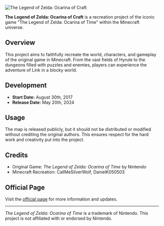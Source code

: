 ![The Legend of Zelda: Ocarina of Craft](https://mir-s3-cdn-cf.behance.net/project_modules/disp/3106e8113458839.66216e6ac3274.png)

**The Legend of Zelda: Ocarina of Craft** is a recreation project of the iconic game "The Legend of Zelda: Ocarina of Time" within the Minecraft universe. 

## Overview

This project aims to faithfully recreate the world, characters, and gameplay of the original game in Minecraft. From the vast fields of Hyrule to the dungeons filled with puzzles and enemies, players can experience the adventure of Link in a blocky world.

## Development

- **Start Date:** August 30th, 2017
- **Release Date:** May 20th, 2024

## Usage

The map is released publicly, but it should not be distributed or modified without crediting the original authors. This ensures respect for the hard work and creativity put into the project.

## Credits

- Original Game: *The Legend of Zelda: Ocarina of Time* by Nintendo
- Minecraft Recreation: CallMeSilverWolf, DanielK050503

## Official Page

Visit the [official page](https://www.planetminecraft.com/project/ocarina-of-craft/) for more information and updates.

---

*The Legend of Zelda: Ocarina of Time* is a trademark of Nintendo. This project is not affiliated with or endorsed by Nintendo.
